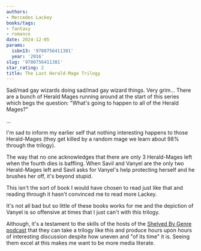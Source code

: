 ```yaml
---
authors:
- Mercedes Lackey
books/tags:
- fantasy
- romance
date: 2024-12-05
params:
  isbn13: '9780756411381'
  year: '2016'
slug: '9780756411381'
star_rating: 2
title: The Last Herald-Mage Trilogy
---
```


Sad/mad gay wizards doing sad/mad gay wizard things. Very grim... There are a bunch of Herald Mages running around at the start of this series which begs the question: "What's going to happen to all of the Herald Mages?"


<!--more-->

...

I'm sad to inform my earlier self that nothing interesting happens to those Herald-Mages (they get killed by a random mage we learn about 98% through the trilogy).

The way that no one acknowledges that there are only 3 Herald-Mages left when the fourth dies is baffling. When Savil and Vanyel are the only two Herald-Mages left and Savil asks for Vanyel's help protecting herself and he brushes her off, it's beyond stupid.

This isn't the sort of book I would have chosen to read just like that and reading through it hasn't convinced me to read more Lackey.

It's not all bad but so little of these books works for me and the depiction of Vanyel is so offensive at times that I just can't with this trilogy.

Although, it's a testament to the skills of the hosts of the [Shelved By Genre podcast](http://rangedtouch.com/category/shelved-by-genre/) that they can take a trilogy like this and produce hours upon hours of interesting discussion despite how uneven and "of its time" it is. Seeing them excel at this makes me want to be more media literate.